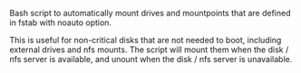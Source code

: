 Bash script to automatically mount drives and mountpoints that are defined in
fstab with noauto option.

This is useful for non-critical disks that are not needed to boot, including
external drives and nfs mounts. The script will mount them when the disk / nfs
server is available, and unount when the disk / nfs server is unavailable.
